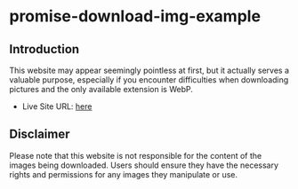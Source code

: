 # promise-download-img-example

## Introduction
This website may appear seemingly pointless at first, but it actually serves a valuable purpose, especially if you encounter difficulties when downloading pictures and the only available extension is WebP.
- Live Site URL: [here](https://benzidanemo.github.io/promise-download-img-example/)

## Disclaimer
Please note that this website is not responsible for the content of the images being downloaded. Users should ensure they have the necessary rights and permissions for any images they manipulate or use.
